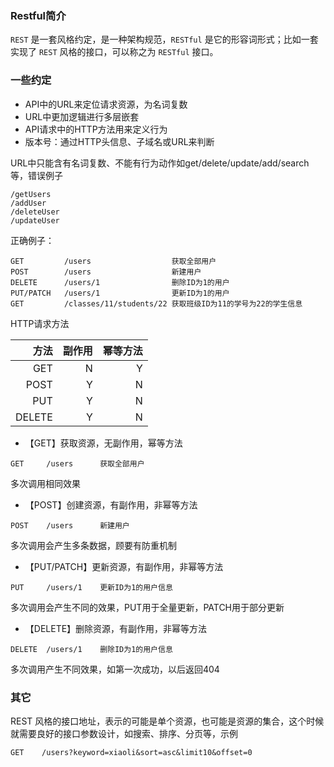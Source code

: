 ### Restful简介
```REST``` 是一套风格约定，是一种架构规范，```RESTful``` 是它的形容词形式；比如一套实现了 ```REST``` 风格的接口，可以称之为 ```RESTful``` 接口。
### 一些约定
- API中的URL来定位请求资源，为名词复数
- URL中更加逻辑进行多层嵌套
- API请求中的HTTP方法用来定义行为
- 版本号：通过HTTP头信息、子域名或URL来判断

URL中只能含有名词复数、不能有行为动作如get/delete/update/add/search等，错误例子
```
/getUsers
/addUser
/deleteUser
/updateUser
```
正确例子：
```
GET         /users                  获取全部用户
POST        /users                  新建用户
DELETE      /users/1                删除ID为1的用户
PUT/PATCH   /users/1                更新ID为1的用户
GET         /classes/11/students/22 获取班级ID为11的学号为22的学生信息
```
HTTP请求方法

方法 | 副作用 | 幂等方法
-: | -: | -:
GET | N | Y
POST | Y | N
PUT | Y| N 
DELETE | Y | N

- 【GET】获取资源，无副作用，幂等方法
```
GET     /users      获取全部用户
```
多次调用相同效果
- 【POST】创建资源，有副作用，非幂等方法
```
POST    /users      新建用户
```
多次调用会产生多条数据，顾要有防重机制
- 【PUT/PATCH】更新资源，有副作用，非幂等方法
```
PUT     /users/1    更新ID为1的用户信息
```
多次调用会产生不同的效果，PUT用于全量更新，PATCH用于部分更新
- 【DELETE】删除资源，有副作用，非幂等方法
```
DELETE  /users/1    删除ID为1的用户信息
```
多次调用产生不同效果，如第一次成功，以后返回404

### 其它
REST 风格的接口地址，表示的可能是单个资源，也可能是资源的集合，这个时候就需要良好的接口参数设计，如搜索、排序、分页等，示例
```
GET    /users?keyword=xiaoli&sort=asc&limit10&offset=0
```
